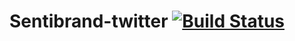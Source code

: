 # Sentibrand-twitter [![Build Status](https://travis-ci.org/fergusstrange/sentibrand-twitter.svg?branch=master)](https://travis-ci.org/fergusstrange/sentibrand-twitter)